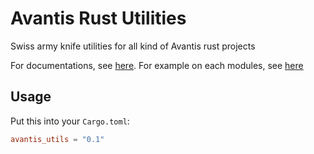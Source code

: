 # Avantis Rust Utilities

Swiss army knife utilities for all kind of Avantis rust projects

For documentations, see [here](https://docs.rs/avantis-rust-utilities/latest/avantis_utils/index.html). For example on each modules, see [here](examples)

## Usage

Put this into your `Cargo.toml`:

```toml
avantis_utils = "0.1"
```
